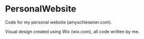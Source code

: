 # PersonalWebsite
Code for my personal website (amyschlesener.com). 

Visual design created using Wix (wix.com), all code written by me. 
